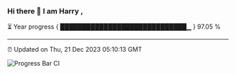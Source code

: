 ### Hi there 👋 I am Harry , 

⏳ Year progress { █████████████████████████████▁ } 97.05 %

---

⏰ Updated on Thu, 21 Dec 2023 05:10:13 GMT

![Progress Bar CI](https://github.com/duykhang68/duykhang68/workflows/Progress%20Bar%20CI/badge.svg)
